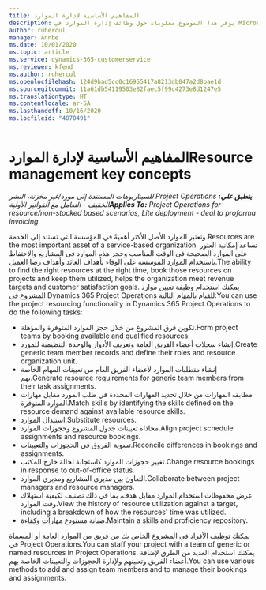```yaml
---
title: المفاهيم الأساسية لإدارة الموارد
description: يوفر هذا الموضوع معلومات حول وظائف إدارة الموارد في Microsoft Dynamics Project Operations.
author: ruhercul
manager: Annbe
ms.date: 10/01/2020
ms.topic: article
ms.service: dynamics-365-customerservice
ms.reviewer: kfend
ms.author: ruhercul
ms.openlocfilehash: 124d9bad5cc0c16955417a8213db047a2d8bae1d
ms.sourcegitcommit: 11a61db54119503e82faec5f99c4273e8d1247e5
ms.translationtype: HT
ms.contentlocale: ar-SA
ms.lasthandoff: 10/16/2020
ms.locfileid: "4070491"
---
```

# <a name="resource-management-key-concepts"></a><span data-ttu-id="c420c-103">المفاهيم الأساسية لإدارة الموارد</span><span class="sxs-lookup"><span data-stu-id="c420c-103">Resource management key concepts</span></span>

<span data-ttu-id="c420c-104">_**ينطبق علي:** ‏‫Project Operations للسيناريوهات المستندة إلى مورد/غير مخزنة‬، ‏‫النشر الخفيف – التعامل مع الفواتير الأولية‬_</span><span class="sxs-lookup"><span data-stu-id="c420c-104">_**Applies To:** Project Operations for resource/non-stocked based scenarios, Lite deployment - deal to proforma invoicing_</span></span>

<span data-ttu-id="c420c-105">وتعتبر الموارد الأصل الأكثر أهميةً في المؤسسة التي تستند إلى الخدمة.</span><span class="sxs-lookup"><span data-stu-id="c420c-105">Resources are the most important asset of a service-based organization.</span></span> <span data-ttu-id="c420c-106">تساعد إمكانية العثور على الموارد الصحيحة في الوقت المناسب وحجز هذه الموارد في المشاريع والاحتفاظ باستخدام الموارد المؤسسة على الوفاء بأهداف العائد وأهداف رضا العميل.</span><span class="sxs-lookup"><span data-stu-id="c420c-106">The ability to find the right resources at the right time, book those resources on projects and keep them utilized, helps the organization meet revenue targets and customer satisfaction goals.</span></span> <span data-ttu-id="c420c-107">يمكنك استخدام وظيفة تعيين موارد المشروع في Dynamics 365 Project Operations للقيام بالمهام التالية:</span><span class="sxs-lookup"><span data-stu-id="c420c-107">You can use the project resourcing functionality in Dynamics 365 Project Operations to do the following tasks:</span></span>

- <span data-ttu-id="c420c-108">تكوين فرق المشروع من خلال حجز الموارد المتوفرة والمؤهلة.</span><span class="sxs-lookup"><span data-stu-id="c420c-108">Form project teams by booking available and qualified resources.</span></span>
- <span data-ttu-id="c420c-109">إنشاء سجلات أعضاء الفريق العامة وتعريف الأدوار والوحدة التنظيمية للمورد.</span><span class="sxs-lookup"><span data-stu-id="c420c-109">Create generic team member records and define their roles and resource organization unit.</span></span>
- <span data-ttu-id="c420c-110">إنشاء متطلبات الموارد لأعضاء الفريق العام من تعيينات المهام الخاصة بهم.</span><span class="sxs-lookup"><span data-stu-id="c420c-110">Generate resource requirements for generic team members from their task assignments.</span></span>
- <span data-ttu-id="c420c-111">مطابقه المهارات من خلال تحديد المهارات المحددة في طلب المورد مقابل مهارات الموارد المتوفرة.</span><span class="sxs-lookup"><span data-stu-id="c420c-111">Match skills by identifying the skills defined on the resource demand against available resource skills.</span></span>
- <span data-ttu-id="c420c-112">استبدال الموارد.</span><span class="sxs-lookup"><span data-stu-id="c420c-112">Substitute resources.</span></span>
- <span data-ttu-id="c420c-113">محاذاة تعيينات جدول المشروع وحجوزات الموارد.</span><span class="sxs-lookup"><span data-stu-id="c420c-113">Align project schedule assignments and resource bookings.</span></span>
- <span data-ttu-id="c420c-114">تسوية الفروق في الحجوزات والتعيينات.</span><span class="sxs-lookup"><span data-stu-id="c420c-114">Reconcile differences in bookings and assignments.</span></span>
- <span data-ttu-id="c420c-115">تغيير حجوزات الموارد كاستجابة لحالة خارج المكتب.</span><span class="sxs-lookup"><span data-stu-id="c420c-115">Change resource bookings in response to out-of-office status.</span></span>
- <span data-ttu-id="c420c-116">التعاون بين مديري المشاريع ومديري الموارد.</span><span class="sxs-lookup"><span data-stu-id="c420c-116">Collaborate between project managers and resource managers.</span></span>
- <span data-ttu-id="c420c-117">عرض محفوظات استخدام الموارد مقابل هدف، بما في ذلك تصنيف لكيفية استهلاك وقت الموارد.</span><span class="sxs-lookup"><span data-stu-id="c420c-117">View the history of resource utilization against a target, including a breakdown of how the resources' time was utilized.</span></span>
- <span data-ttu-id="c420c-118">صيانة مستودع مهارات وكفاءة.</span><span class="sxs-lookup"><span data-stu-id="c420c-118">Maintain a skills and proficiency repository.</span></span>


<span data-ttu-id="c420c-119">يمكنك توظيف الأفراد في المشروع الخاص بك من فريق من الموارد العامة أو المسماة في Project Operations.</span><span class="sxs-lookup"><span data-stu-id="c420c-119">You can staff your project with a team of generic or named resources in Project Operations.</span></span> <span data-ttu-id="c420c-120">يمكنك استخدام العديد من الطرق لإضافة أعضاء الفريق وتعيينهم ولإدارة الحجوزات والتعيينات الخاصة بهم.</span><span class="sxs-lookup"><span data-stu-id="c420c-120">You can use various methods to add and assign team members and to manage their bookings and assignments.</span></span> 
